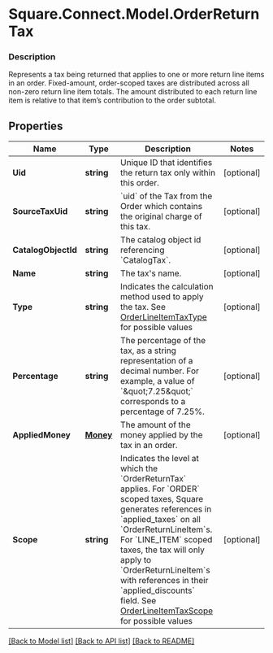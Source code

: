 # Square.Connect.Model.OrderReturnTax

### Description

Represents a tax being returned that applies to one or more return line items in an order.  Fixed-amount, order-scoped taxes are distributed across all non-zero return line item totals. The amount distributed to each return line item is relative to that item’s contribution to the order subtotal.

## Properties

Name | Type | Description | Notes
------------ | ------------- | ------------- | -------------
**Uid** | **string** | Unique ID that identifies the return tax only within this order. | [optional] 
**SourceTaxUid** | **string** | &#x60;uid&#x60; of the Tax from the Order which contains the original charge of this tax. | [optional] 
**CatalogObjectId** | **string** | The catalog object id referencing &#x60;CatalogTax&#x60;. | [optional] 
**Name** | **string** | The tax&#39;s name. | [optional] 
**Type** | **string** | Indicates the calculation method used to apply the tax. See [OrderLineItemTaxType](#type-orderlineitemtaxtype) for possible values | [optional] 
**Percentage** | **string** | The percentage of the tax, as a string representation of a decimal number. For example, a value of &#x60;\&quot;7.25\&quot;&#x60; corresponds to a percentage of 7.25%. | [optional] 
**AppliedMoney** | [**Money**](Money.md) | The amount of the money applied by the tax in an order. | [optional] 
**Scope** | **string** | Indicates the level at which the &#x60;OrderReturnTax&#x60; applies. For &#x60;ORDER&#x60; scoped taxes, Square generates references in &#x60;applied_taxes&#x60; on all &#x60;OrderReturnLineItem&#x60;s. For &#x60;LINE_ITEM&#x60; scoped taxes, the tax will only apply to &#x60;OrderReturnLineItem&#x60;s with references in their &#x60;applied_discounts&#x60; field. See [OrderLineItemTaxScope](#type-orderlineitemtaxscope) for possible values | [optional] 



[[Back to Model list]](../README.md#documentation-for-models) [[Back to API list]](../README.md#documentation-for-api-endpoints) [[Back to README]](../README.md)

